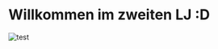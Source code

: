 # Willkommen im zweiten LJ :D
![test](https://images3.memedroid.com/images/UPLOADED983/62d8ffe1d7445.jpeg)
